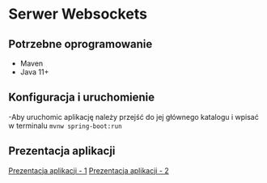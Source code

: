 # Serwer Websockets



## Potrzebne oprogramowanie

- Maven
- Java 11+



## Konfiguracja i uruchomienie

-Aby uruchomic aplikację należy przejść do jej głównego katalogu i wpisać w terminalu `mvnw spring-boot:run`


## Prezentacja aplikacji

[Prezentacja aplikacji - 1](https://youtu.be/tkqrKaJwUBY)
[Prezentacja aplikacji - 2](https://youtu.be/BV2jPIhALKo)
